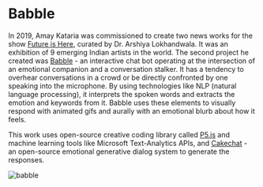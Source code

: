 # Babble
In 2019, Amay Kataria was commissioned to create two news works for the show [Future is Here](http://futureishere.in/), curated by Dr. Arshiya Lokhandwala. It was an exhibition of 9 emerging Indian artists in the world. The second project he created was [Babble](https://amaykataria.com/#/Babble) - an interactive chat bot operating at the intersection of an emotional companion and a conversation stalker. It has a tendency to overhear conversations in a crowd or be directly confronted by one speaking into the microphone. By using technologies like NLP (natural language processing), it interprets the spoken words and extracts the emotion and keywords from it. Babble uses these elements to visually respond with animated gifs and aurally with an emotional blurb about how it feels. 

This work uses open-source creative coding library called [P5.js](https://p5js.org/) and machine learning tools like Microsoft Text-Analytics APIs, and [Cakechat](https://github.com/lukalabs/cakechat) - an open-source emotional generative dialog system to generate the responses. 

![babble](https://user-images.githubusercontent.com/4178424/145725316-5afa6ad0-8e66-4bbf-8bad-1730475167ec.jpg)
